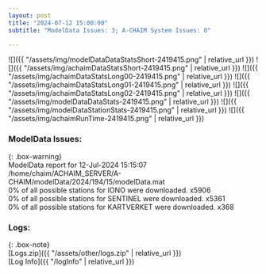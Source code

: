 ```yaml
---
layout: post
title: "2024-07-12 15:00:00"
subtitle: "ModelData Issues: 3; A-CHAIM System Issues: 0"

---
```


![]({{ "/assets/img/modelDataDataStatsShort-2419415.png" | relative_url }})
![]({{ "/assets/img/achaimDataStatsShort-2419415.png" | relative_url }})
![]({{ "/assets/img/achaimDataStatsLong00-2419415.png" | relative_url }})
![]({{ "/assets/img/achaimDataStatsLong01-2419415.png" | relative_url }})
![]({{ "/assets/img/achaimDataStatsLong02-2419415.png" | relative_url }})
![]({{ "/assets/img/modelDataDataStats-2419415.png" | relative_url }})
![]({{ "/assets/img/modelDataStationStats-2419415.png" | relative_url }})
![]({{ "/assets/img/achaimRunTime-2419415.png" | relative_url }})


### ModelData Issues:  
  
{: .box-warning}  
 ModelData report for 12-Jul-2024 15:15:07   
 /home/chaim/ACHAIM_SERVER/A-CHAIM/modelData/2024/194/15/modelData.mat   
 0% of all possible stations for IONO were downloaded. x5906   
 0% of all possible stations for SENTINEL were downloaded. x5361   
 0% of all possible stations for KARTVERKET were downloaded. x368   
  


### Logs:  
  
{: .box-note}  
[Logs.zip]({{ "/assets/other/logs.zip" | relative_url }})  
[Log Info]({{ "/logInfo" | relative_url }})  
